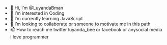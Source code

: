 - 👋 Hi, I’m @LuyandaBman
- 👀 I’m interested in Coding
- 🌱 I’m currently learning JavaScript
- 💞️ I’m looking to collaborate or someone to motivate me in this path
- 📫 How to reach me twitter luyanda_bee or facebook or anysocial media
i love programmer
<!---
LuyandaBman/LuyandaBman is a ✨ special ✨ repository because its `README.md` (this file) appears on your GitHub profile.
You can click the Preview link to take a look at your changes.
--->
